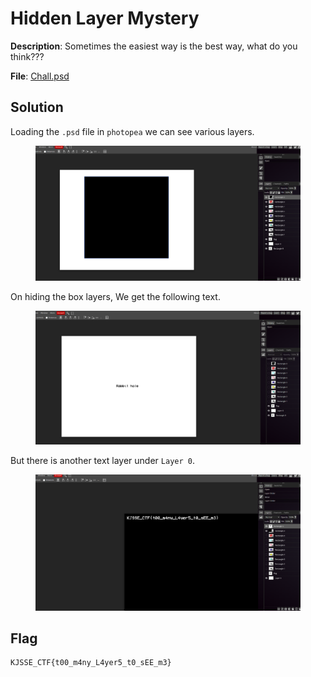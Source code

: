 # Hidden Layer Mystery

**Description**: Sometimes the easiest way is the best way, what do you think???

**File**: [Chall.psd](./files/Chall.psd)

## Solution

Loading the `.psd` file in `photopea` we can see various layers.

<figure><img src="./imgs/default.png"></figure>

On hiding the box layers, We get the following text.

<figure><img src="./imgs/rabbithole.png"></figure>

But there is another text layer under `Layer 0`.

<figure><img src="./imgs/flag.png"></figure>

## Flag
```
KJSSE_CTF{t00_m4ny_L4yer5_t0_sEE_m3}
```
